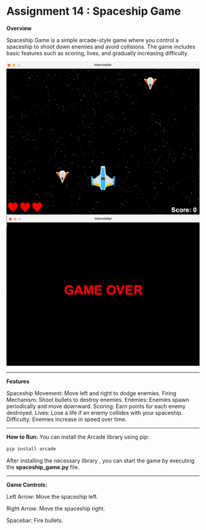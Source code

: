 # Assignment 14 : Spaceship Game

**Overview**

Spaceship Game is a simple arcade-style game where you control a spaceship to shoot down enemies and avoid collisions. The game includes basic features such as scoring, lives, and gradually increasing difficulty.


<img src="Images/img1.jpg" width="600" />
<img src="Images/img2.jpg" width="600" />


____


**Features**

Spaceship Movement: Move left and right to dodge enemies.
Firing Mechanism: Shoot bullets to destroy enemies.
Enemies: Enemies spawn periodically and move downward.
Scoring: Earn points for each enemy destroyed.
Lives: Lose a life if an enemy collides with your spaceship.
Difficulty: Enemies increase in speed over time.

____


**How to Run:**
You can install the Arcade library using pip:

```python
pip install arcade
```

After installing the necessary library , you can start the game by executing the **spaceship_game.py** file.

____

**Game Controls:**

Left Arrow: Move the spaceship left.

Right Arrow: Move the spaceship right.

Spacebar: Fire bullets.




